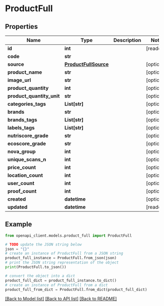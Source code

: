 # ProductFull


## Properties

Name | Type | Description | Notes
------------ | ------------- | ------------- | -------------
**id** | **int** |  | [readonly] 
**code** | **str** |  | 
**source** | [**ProductFullSource**](ProductFullSource.md) |  | [optional] 
**product_name** | **str** |  | [optional] 
**image_url** | **str** |  | [optional] 
**product_quantity** | **int** |  | [optional] 
**product_quantity_unit** | **str** |  | [optional] 
**categories_tags** | **List[str]** |  | [optional] 
**brands** | **str** |  | [optional] 
**brands_tags** | **List[str]** |  | [optional] 
**labels_tags** | **List[str]** |  | [optional] 
**nutriscore_grade** | **str** |  | [optional] 
**ecoscore_grade** | **str** |  | [optional] 
**nova_group** | **int** |  | [optional] 
**unique_scans_n** | **int** |  | [optional] 
**price_count** | **int** |  | [optional] 
**location_count** | **int** |  | [optional] 
**user_count** | **int** |  | [optional] 
**proof_count** | **int** |  | [optional] 
**created** | **datetime** |  | [optional] 
**updated** | **datetime** |  | [readonly] 

## Example

```python
from openapi_client.models.product_full import ProductFull

# TODO update the JSON string below
json = "{}"
# create an instance of ProductFull from a JSON string
product_full_instance = ProductFull.from_json(json)
# print the JSON string representation of the object
print(ProductFull.to_json())

# convert the object into a dict
product_full_dict = product_full_instance.to_dict()
# create an instance of ProductFull from a dict
product_full_from_dict = ProductFull.from_dict(product_full_dict)
```
[[Back to Model list]](../README.md#documentation-for-models) [[Back to API list]](../README.md#documentation-for-api-endpoints) [[Back to README]](../README.md)


